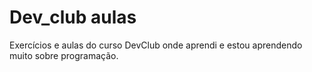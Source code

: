 # Dev_club aulas
Exercícios e aulas do curso DevClub onde aprendi e estou aprendendo muito sobre programação.
